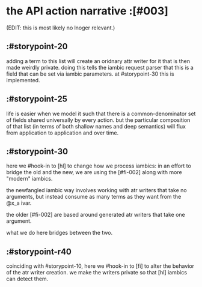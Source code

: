 # the API action narrative :[#003]

(EDIT: this is most likely no lnoger relevant.)




## :#storypoint-20

adding a term to this list will create an oridnary attr writer for it that
is then made weirdly private. doing this tells the iambic request parser that
this is a field that can be set via iambic parameters.  at #storypoint-30
this is implemented.



## :#storypoint-25

life is easier when we model it such that there is a common-denominator set
of fields shared universally by every action. but the particular composition
of that list (in terms of both shallow names and deep semantics) will flux
from application to application and over time.



## :#storypoint-30

here we #hook-in to [hl] to change how we process iambics: in an effort to
bridge the old and the new, we are using the [#fi-002]
along with more "modern" iambics.

the newfangled iambic way involves working with atr writers that take no
arguments, but instead consume as many terms as they want from the @x_a ivar.

the older [#fi-002] are based around generated atr writers that
take one argument.

what we do here bridges between the two.



## :#storypoint-r40

coinciding with #storypoint-10, here we #hook-in to [fi] to alter the behavior
of the atr writer creation. we make the writers private so that [hl] iambics
can detect them.
